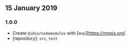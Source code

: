 ## 15 January 2019

### 1.0.0

- Create `@idio/nodemodules` with [`mnp`][https://mnpjs.org]
- [repository]: `src`, `test`

